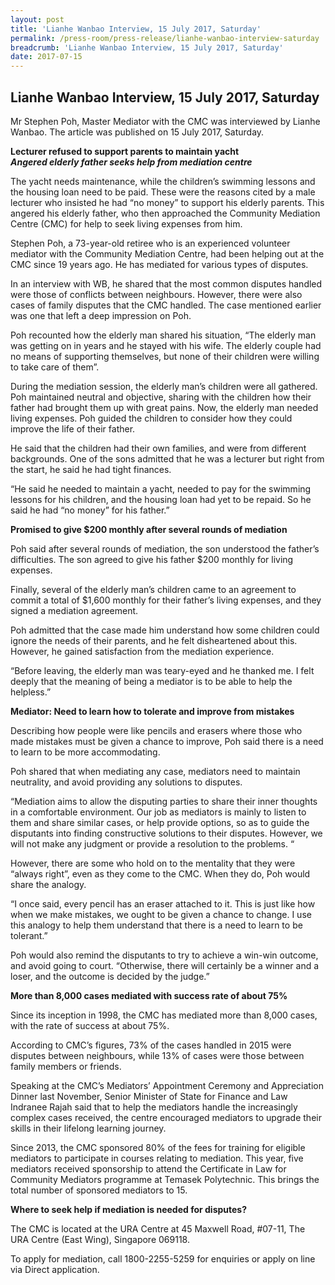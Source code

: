 ```yaml
---
layout: post
title: 'Lianhe Wanbao Interview, 15 July 2017, Saturday'
permalink: /press-room/press-release/lianhe-wanbao-interview-saturday
breadcrumb: 'Lianhe Wanbao Interview, 15 July 2017, Saturday'
date: 2017-07-15
---
```


Lianhe Wanbao Interview, 15 July 2017, Saturday
---

Mr Stephen Poh, Master Mediator with the CMC was interviewed by Lianhe Wanbao. The article was published on 15 July 2017, Saturday.

**Lecturer refused to support parents to maintain yacht**<br>
***Angered elderly father seeks help from mediation centre***

The yacht needs maintenance, while the children’s swimming lessons and the housing loan need to be paid. These were the reasons cited by a male lecturer who insisted he had “no money” to support his elderly parents. This angered his elderly father, who then approached the Community Mediation Centre (CMC) for help to seek living expenses from him.

Stephen Poh, a 73-year-old retiree who is an experienced volunteer mediator with the Community Mediation Centre, had been helping out at the CMC since 19 years ago. He has mediated for various types of disputes.

In an interview with WB, he shared that the most common disputes handled were those of conflicts between neighbours. However, there were also cases of family disputes that the CMC handled. The case mentioned earlier was one that left a deep impression on Poh.

Poh recounted how the elderly man shared his situation, “The elderly man was getting on in years and he stayed with his wife. The elderly couple had no means of supporting themselves, but none of their children were willing to take care of them”.

During the mediation session, the elderly man’s children were all gathered. Poh maintained neutral and objective, sharing with the children how their father had brought them up with great pains. Now, the elderly man needed living expenses. Poh guided the children to consider how they could improve the life of their father.

He said that the children had their own families, and were from different backgrounds. One of the sons admitted that he was a lecturer but right from the start, he said he had tight finances.

“He said he needed to maintain a yacht, needed to pay for the swimming lessons for his children, and the housing loan had yet to be repaid. So he said he had “no money” for his father.”

**Promised to give $200 monthly after several rounds of mediation**

Poh said after several rounds of mediation, the son understood the father’s difficulties. The son agreed to give his father $200 monthly for living expenses.

Finally, several of the elderly man’s children came to an agreement to commit a total of $1,600 monthly for their father’s living expenses, and they signed a mediation agreement.

Poh admitted that the case made him understand how some children could ignore the needs of their parents, and he felt disheartened about this. However, he gained satisfaction from the mediation experience.

“Before leaving, the elderly man was teary-eyed and he thanked me. I felt deeply that the meaning of being a mediator is to be able to help the helpless.”

**Mediator: Need to learn how to tolerate and improve from mistakes**

Describing how people were like pencils and erasers where those who made mistakes must be given a chance to improve, Poh said there is a need to learn to be more accommodating.

Poh shared that when mediating any case, mediators need to maintain neutrality, and avoid providing any solutions to disputes.

“Mediation aims to allow the disputing parties to share their inner thoughts in a comfortable environment. Our job as mediators is mainly to listen to them and share similar cases, or help provide options, so as to guide the disputants into finding constructive solutions to their disputes. However, we will not make any judgment or provide a resolution to the problems. “

However, there are some who hold on to the mentality that they were “always right”, even as they come to the CMC. When they do, Poh would share the analogy.

“I once said, every pencil has an eraser attached to it. This is just like how when we make mistakes, we ought to be given a chance to change. I use this analogy to help them understand that there is a need to learn to be tolerant.”

Poh would also remind the disputants to try to achieve a win-win outcome, and avoid going to court. “Otherwise, there will certainly be a winner and a loser, and the outcome is decided by the judge.”

**More than 8,000 cases mediated with success rate of about 75%**

Since its inception in 1998, the CMC has mediated more than 8,000 cases, with the rate of success at about 75%.

According to CMC’s figures, 73% of the cases handled in 2015 were disputes between neighbours, while 13% of cases were those between family members or friends.

Speaking at the CMC’s Mediators’ Appointment Ceremony and Appreciation Dinner last November, Senior Minister of State for Finance and Law Indranee Rajah said that to help the mediators handle the increasingly complex cases received, the centre encouraged mediators to upgrade their skills in their lifelong learning journey.

Since 2013, the CMC sponsored 80% of the fees for training for eligible mediators to participate in courses relating to mediation. This year, five mediators received sponsorship to attend the Certificate in Law for Community Mediators programme at Temasek Polytechnic. This brings the total number of sponsored mediators to 15.

**Where to seek help if mediation is needed for disputes?**

The CMC is located at the URA Centre at 45 Maxwell Road, #07-11, The URA Centre (East Wing), Singapore 069118.

To apply for mediation, call 1800-2255-5259 for enquiries or apply on line via Direct application.
